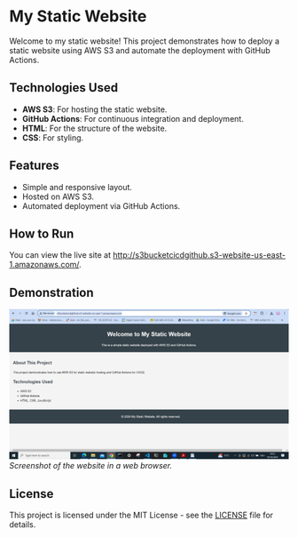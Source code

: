 # My Static Website

Welcome to my static website! This project demonstrates how to deploy a static website using AWS S3 and automate the deployment with GitHub Actions.

## Technologies Used
- **AWS S3**: For hosting the static website.
- **GitHub Actions**: For continuous integration and deployment.
- **HTML**: For the structure of the website.
- **CSS**: For styling.

## Features
- Simple and responsive layout.
- Hosted on AWS S3.
- Automated deployment via GitHub Actions.

## How to Run
You can view the live site at http://s3bucketcicdgithub.s3-website-us-east-1.amazonaws.com/.

## Demonstration
![Demo Screenshot](screenshot.PNG)  
*Screenshot of the website in a web browser.*

## License
This project is licensed under the MIT License - see the [LICENSE](LICENSE) file for details.
